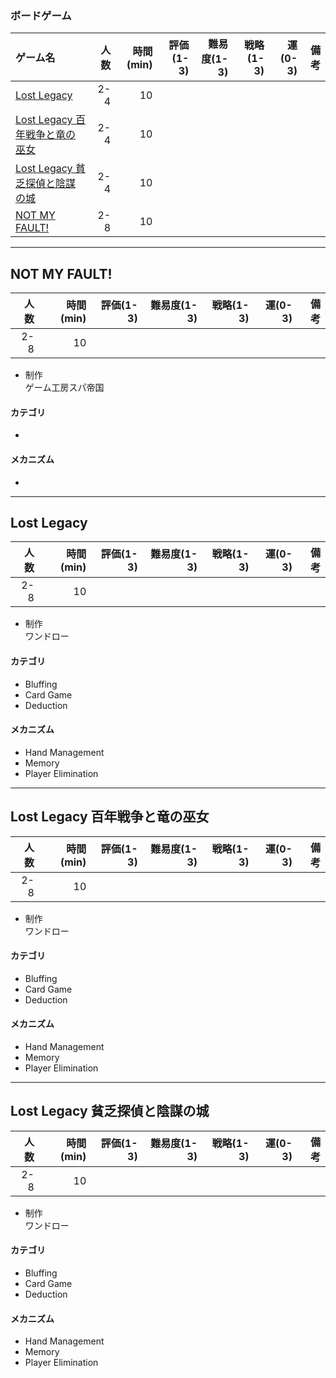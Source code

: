 ### ボードゲーム
|ゲーム名|人数|時間(min)|評価(1-3)|難易度(1-3)|戦略(1-3)|運(0-3)|備考|
|:--|---:|---:|---:|---:|---:|---:|---:|
|[Lost Legacy](0001)|2-4|10||||||
|[Lost Legacy 百年戦争と竜の巫女](0002)|2-4|10||||||
|[Lost Legacy 貧乏探偵と陰謀の城](0003)|2-4|10||||||
|[NOT MY FAULT!](0004)|2-8|10||||||

------
## <a name="0004">NOT MY FAULT!</a>
|人数|時間(min)|評価(1-3)|難易度(1-3)|戦略(1-3)|運(0-3)|備考|
|---:|---:|---:|---:|---:|---:|---:|
|2-8|10||||||

- 制作  
  ゲーム工房スパ帝国

#### カテゴリ
- 

#### メカニズム
- 

------
## <a name="0001">Lost Legacy</a>
|人数|時間(min)|評価(1-3)|難易度(1-3)|戦略(1-3)|運(0-3)|備考|
|---:|---:|---:|---:|---:|---:|---:|
|2-8|10||||||

- 制作  
  ワンドロー

#### カテゴリ
- Bluffing
- Card Game
- Deduction

#### メカニズム
- Hand Management
- Memory
- Player Elimination

------
## <a name="0002">Lost Legacy 百年戦争と竜の巫女</a>
|人数|時間(min)|評価(1-3)|難易度(1-3)|戦略(1-3)|運(0-3)|備考|
|---:|---:|---:|---:|---:|---:|---:|
|2-8|10||||||

- 制作  
  ワンドロー

#### カテゴリ
- Bluffing
- Card Game
- Deduction

#### メカニズム
- Hand Management
- Memory
- Player Elimination

------
## <a name="0003">Lost Legacy 貧乏探偵と陰謀の城</a>
|人数|時間(min)|評価(1-3)|難易度(1-3)|戦略(1-3)|運(0-3)|備考|
|---:|---:|---:|---:|---:|---:|---:|
|2-8|10||||||

- 制作  
  ワンドロー

#### カテゴリ
- Bluffing
- Card Game
- Deduction

#### メカニズム
- Hand Management
- Memory
- Player Elimination
